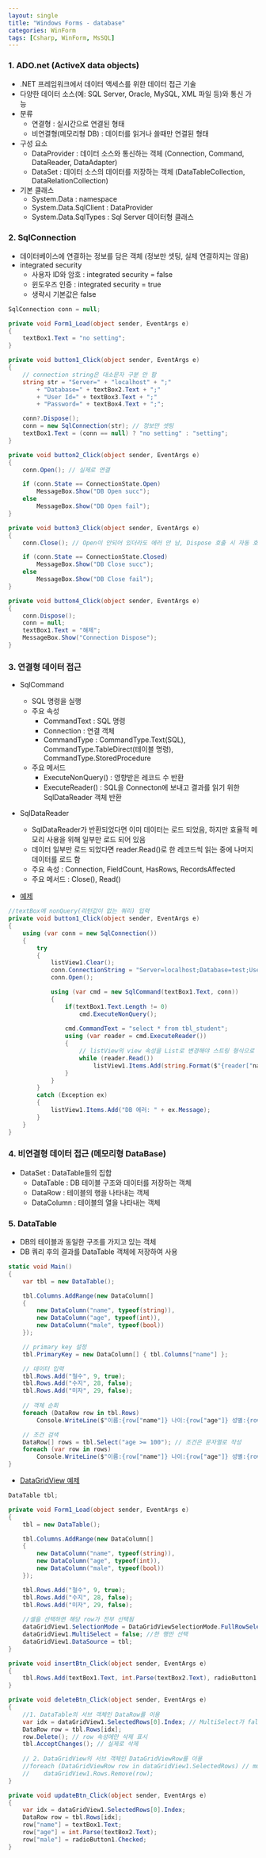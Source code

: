 ```yaml
---
layout: single
title: "Windows Forms - database"
categories: WinForm
tags: [Csharp, WinForm, MsSQL]
---
```


### 1. ADO.net (ActiveX data objects)

- .NET 프레임워크에서 데이터 액세스를 위한 데이터 접근 기술
- 다양한 데이터 소스(예: SQL Server, Oracle, MySQL, XML 파일 등)와 통신 가능
- 분류
  - 연결형 : 실시간으로 연결된 형태
  - 비연결형(메모리형 DB) : 데이터를 읽거나 쓸때만 연결된 형태
- 구성 요소
  - DataProvider : 데이터 소스와 통신하는 객체 (Connection, Command, DataReader, DataAdapter)
  - DataSet : 데이터 소스의 데이터를 저장하는 객체 (DataTableCollection, DataRelationCollection)
- 기본 클래스
  - System.Data : namespace
  - System.Data.SqlClient : DataProvider
  - System.Data.SqlTypes : Sql Server 데이터형 클래스

### 2. SqlConnection

- 데이터베이스에 연결하는 정보를 담은 객체 (정보만 셋팅, 실제 연결하지는 않음)
- integrated security
  - 사용자 ID와 암호 : integrated security = false
  - 윈도우즈 인증 : integrated security = true
  - 생략시 기본값은 false

```csharp
SqlConnection conn = null;

private void Form1_Load(object sender, EventArgs e)
{
    textBox1.Text = "no setting";
}

private void button1_Click(object sender, EventArgs e)
{
    // connection string은 대소문자 구분 안 함
    string str = "Server=" + "localhost" + ";"
        + "Database=" + textBox2.Text + ";"
        + "User Id=" + textBox3.Text + ";"
        + "Password=" + textBox4.Text + ";";

    conn?.Dispose();
    conn = new SqlConnection(str); // 정보만 셋팅
    textBox1.Text = (conn == null) ? "no setting" : "setting";
}

private void button2_Click(object sender, EventArgs e)
{
    conn.Open(); // 실제로 연결

    if (conn.State == ConnectionState.Open)
        MessageBox.Show("DB Open succ");
    else
        MessageBox.Show("DB Open fail");
}

private void button3_Click(object sender, EventArgs e)
{
    conn.Close(); // Open이 안되어 있더라도 에러 안 남, Dispose 호출 시 자동 호출

    if (conn.State == ConnectionState.Closed)
        MessageBox.Show("DB Close succ");
    else
        MessageBox.Show("DB Close fail");
}

private void button4_Click(object sender, EventArgs e)
{
    conn.Dispose();
    conn = null;
    textBox1.Text = "해제";
    MessageBox.Show("Connection Dispose");
}
```

### 3. 연결형 데이터 접근

- SqlCommand
  - SQL 명령을 실행
  - 주요 속성
    - CommandText : SQL 명령
    - Connection : 연결 객체
    - CommandType : CommandType.Text(SQL), CommandType.TableDirect(테이블 명령), CommandType.StoredProcedure
  - 주요 메서드
    - ExecuteNonQuery() : 영향받은 레코드 수 반환
    - ExecuteReader() : SQL을 Connecton에 보내고 결과를 읽기 위한 SqlDataReader 객체 반환
- SqlDataReader
  - SqlDataReader가 반환되었다면 이미 데이터는 로드 되었음, 하지만 효율적 메모리 사용을 위해 일부만 로드 되어 있음
  - 데이터 일부만 로드 되었다면 reader.Read()로 한 레코드씩 읽는 중에 나머지 데이터를 로드 함
  - 주요 속성 : Connection, FieldCount, HasRows, RecordsAffected
  - 주요 메서드 : Close(), Read()

- <a href="https://youtu.be/8PJXHmaHZds" target="_blank">예제</a>

```csharp
//textBox에 nonQuery(리턴값이 없는 쿼리) 입력
private void button1_Click(object sender, EventArgs e)
{
    using (var conn = new SqlConnection())
    {
        try
        {
            listView1.Clear();
            conn.ConnectionString = "Server=localhost;Database=test;User Id=ilyoung;Password=1234;";
            conn.Open();

            using (var cmd = new SqlCommand(textBox1.Text, conn))
            {
                if(textBox1.Text.Length != 0)
                    cmd.ExecuteNonQuery();
                
                cmd.CommandText = "select * from tbl_student";
                using (var reader = cmd.ExecuteReader())
                {
                    // listView의 view 속성을 List로 변경해야 스트링 형식으로 출력 가능
                    while (reader.Read())
                        listView1.Items.Add(string.Format($"{reader["name"]} {reader["age"]} {reader["male"]}"));
                }
            }
        }
        catch (Exception ex)
        {
            listView1.Items.Add("DB 에러: " + ex.Message);
        }
    }
}
```

### 4. 비연결형 데이터 접근 (메모리형 DataBase)

- DataSet : DataTable들의 집합
  - DataTable : DB 테이블 구조와 데이터를 저장하는 객체
  - DataRow : 테이블의 행을 나타내는 객체
  - DataColumn : 테이블의 열을 나타내는 객체

### 5. DataTable

- DB의 테이블과 동일한 구조를 가지고 있는 객체
- DB 쿼리 후의 결과를 DataTable 객체에 저장하여 사용

```csharp
static void Main()
{
    var tbl = new DataTable();

    tbl.Columns.AddRange(new DataColumn[]
    {
        new DataColumn("name", typeof(string)),
        new DataColumn("age", typeof(int)),
        new DataColumn("male", typeof(bool))
    });

    // primary key 설정
    tbl.PrimaryKey = new DataColumn[] { tbl.Columns["name"] };

    // 데이터 입력
    tbl.Rows.Add("철수", 9, true);
    tbl.Rows.Add("수지", 28, false);
    tbl.Rows.Add("미자", 29, false);
    
    // 객체 순회
    foreach (DataRow row in tbl.Rows)
        Console.WriteLine($"이름:{row["name"]} 나이:{row["age"]} 성별:{row["male"]}");

    // 조건 검색
    DataRow[] rows = tbl.Select("age >= 100"); // 조건은 문자열로 작성
    foreach (var row in rows)
        Console.WriteLine($"이름:{row["name"]} 나이:{row["age"]} 성별:{row["male"]}");
}
```

- <a href="https://youtu.be/kQR_Ql3p-zc" target="_blank">DataGridView 예제</a>

```csharp
DataTable tbl;

private void Form1_Load(object sender, EventArgs e)
{
    tbl = new DataTable();

    tbl.Columns.AddRange(new DataColumn[]
    {
        new DataColumn("name", typeof(string)),
        new DataColumn("age", typeof(int)),
        new DataColumn("male", typeof(bool))
    });

    tbl.Rows.Add("철수", 9, true);
    tbl.Rows.Add("수지", 28, false);
    tbl.Rows.Add("미자", 29, false);
    
    //셀을 선택하면 해당 row가 전부 선택됨
    dataGridView1.SelectionMode = DataGridViewSelectionMode.FullRowSelect;
    dataGridView1.MultiSelect = false; //한 행만 선택
    dataGridView1.DataSource = tbl;
}

private void insertBtn_Click(object sender, EventArgs e)
{
    tbl.Rows.Add(textBox1.Text, int.Parse(textBox2.Text), radioButton1.Checked);
}

private void deleteBtn_Click(object sender, EventArgs e)
{
    //1. DataTable의 서브 객체인 DataRow를 이용
    var idx = dataGridView1.SelectedRows[0].Index; // MultiSelect가 false이므로 
    DataRow row = tbl.Rows[idx];
    row.Delete(); // row 속성에만 삭제 표시
    tbl.AcceptChanges(); // 실제로 삭제
    
    // 2. DataGridView의 서브 객체인 DataGridViewRow를 이용
    //foreach (DataGridViewRow row in dataGridView1.SelectedRows) // multi row인 경우
    //    dataGridView1.Rows.Remove(row);
}

private void updateBtn_Click(object sender, EventArgs e)
{
    var idx = dataGridView1.SelectedRows[0].Index; 
    DataRow row = tbl.Rows[idx];
    row["name"] = textBox1.Text;
    row["age"] = int.Parse(textBox2.Text);
    row["male"] = radioButton1.Checked;
}
```
